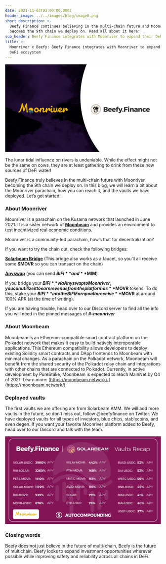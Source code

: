```yaml
---
date: 2021-11-03T03:00:00.000Z
header_image: ../../images/blog/image0.png
short_description: >-
  Beefy Finance continues believing in the multi-chain future and Moonriver
  becomes the 9th chain we deploy on. Read all about it here:
sub_header: Beefy Finance integrates with Moonriver to expand their DeFi ecosystem
title: >-
  Moonriver x Beefy: Beefy Finance integrates with Moonriver to expand their
  DeFi ecosystem
---
```

![](../../images/blog/image0.png)

The lunar tidal influence on rivers is undeniable. While the effect might not be the same on cows, they are at least gathering to drink from these new sources of DeFi water!

Beefy Finance truly believes in the multi-chain future with Moonriver becoming the 9th chain we deploy on. In this blog, we will learn a bit about the Moonriver parachain, how you can reach it, and the vaults we have deployed. Let’s get started!

### About Moonriver

Moonriver is a parachain on the Kusama network that launched in June 2021. It is a sister network of [**Moonbeam**](https://moonbeam.network/community/projects/) and provides an environment to test incentivized real economic conditions.

Moonriver is a community-led parachain, how’s that for decentralization?

If you want to try the chain out, check the following bridges:

[**Solarbeam Bridge**](https://app.solarbeam.io/bridge) (This bridge also works as a faucet, so you’ll all receive some **$MOVR** so you can transact on the chain)

[**Anyswap**](https://anyswap.exchange/) (you can send **$BIFI** and **$MIM**)

If you bridge your **$BIFI** vía Anyswap to Moonriver, you can utilize it to earn revenue from the platform as **$MOVR** tokens. To do this, stake your **$BIFI** into the BIFI Earn pool to receive **$MOVR** at around 100% APR (at the time of writing).

If you are having trouble, head over to our Discord server to find all the info you will need in the pinned messages of **_#-moonriver_**

### About Moonbeam

Moonbeam is an Ethereum-compatible smart contract platform on the Polkadot network that makes it easy to build natively interoperable applications. This Ethereum compatibility allows developers to deploy existing Solidity smart contracts and DApp frontends to Moonbeam with minimal changes. As a parachain on the Polkadot network, Moonbeam will benefit from the shared security of the Polkadot relay chain and integrations with other chains that are connected to Polkadot. Currently, in active development by PureStake, Moonbeam is expected to reach MainNet by Q4 of 2021. Learn more: [https://moonbeam.network/.](https://moonbeam.network/)

### Deployed vaults

The first vaults we are offering are from Solarbeam AMM. We will add more vaults in the future, so don’t miss out, follow @beefyfinance on Twitter. We have deployed vaults for all types of investors, blue chips, stablecoins, and even degen. If you want your favorite Moonriver platform added to Beefy, head over to our Discord and talk with the team.

![](../../images/blog/solarbeam.png)

### Closing words

Beefy does not just believe in the future of multi-chain, Beefy is the future of multichain. Beefy looks to expand investment opportunities wherever possible while improving safety and reliability across all chains in DeFi.
